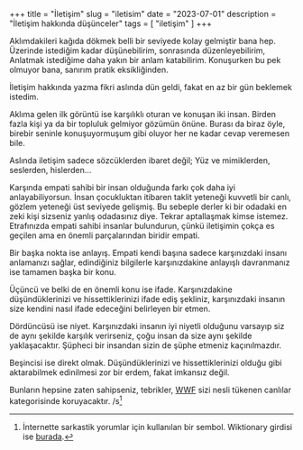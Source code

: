 +++
title = "İletişim"
slug = "iletisim"
date = "2023-07-01"
description = "İletişim hakkında düşünceler"
tags = [
    "iletişim"
]
+++

Aklımdakileri kağıda dökmek belli bir seviyede kolay gelmiştir bana hep. Üzerinde istediğim kadar düşünebilirim, sonrasında düzenleyebilirim, Anlatmak istediğime daha yakın bir anlam katabilirim. Konuşurken bu pek olmuyor bana, sanırım pratik eksikliğinden.

İletişim hakkında yazma fikri aslında dün geldi, fakat en az bir gün beklemek istedim.

Aklıma gelen ilk görüntü ise karşılıklı oturan ve konuşan iki insan. Birden fazla kişi ya da bir topluluk gelmiyor gözümün önüne. Burası da biraz öyle, birebir seninle konuşuyormuşum gibi oluyor her ne kadar cevap veremesen bile.

Aslında iletişim sadece sözcüklerden ibaret değil; Yüz ve mimiklerden, seslerden, hislerden...

Karşında empati sahibi bir insan olduğunda farkı çok daha iyi anlayabiliyorsun. İnsan çocukluktan itibaren taklit yeteneği kuvvetli bir canlı, gözlem yeteneği üst seviyede gelişmiş. Bu sebeple derler ki bir odadaki en zeki kişi sizseniz yanlış odadasınız diye. Tekrar aptallaşmak kimse istemez. Etrafınızda empati sahibi insanlar bulundurun, çünkü iletişimin çokça es geçilen ama en önemli parçalarından biridir empati.

Bir başka nokta ise anlayış. Empati kendi başına sadece karşınızdaki insanı anlamanızı sağlar, edindiğiniz bilgilerle karşınızdakine anlayışlı davranmanız ise tamamen başka bir konu.

Üçüncü ve belki de en önemli konu ise ifade. Karşınızdakine düşündüklerinizi ve hissettiklerinizi ifade ediş şekliniz, karşınızdaki insanın size kendini nasıl ifade edeceğini belirleyen bir etmen. 

Dördüncüsü ise niyet. Karşınızdaki insanın iyi niyetli olduğunu varsayıp siz de aynı şekilde karşılık verirseniz, çoğu insan da size aynı şekilde yaklaşacaktır. Şüpheci bir insandan sizin de şüphe etmeniz kaçınılmazdır.

Beşincisi ise direkt olmak. Düşündüklerinizi ve hissettiklerinizi olduğu gibi aktarabilmek edinilmesi zor bir erdem, fakat imkansız değil.

Bunların hepsine zaten sahipseniz, tebrikler, [WWF](https://www.wwf.org.tr/) sizi nesli tükenen canlılar kategorisinde koruyacaktır. /s[^1]

[^1]: İnternette sarkastik yorumlar için kullanılan bir sembol. Wiktionary girdisi ise [burada](https://en.wiktionary.org/wiki//s).


